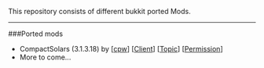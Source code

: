 This repository consists of different bukkit ported Mods.
***
###Ported mods
* CompactSolars (3.1.3.18) by [[cpw](http://www.minecraftforum.net/user/134860-cpw/)] [[Client](http://files.minecraftforge.net/CompactSolars/compactsolars-universal-3.1.3.18.zip)] [[Topic](http://forum.industrial-craft.net/index.php?page=Thread&threadID=4827)] [[Permission](http://i46.tinypic.com/24y8jdx.png)]
* More to come...